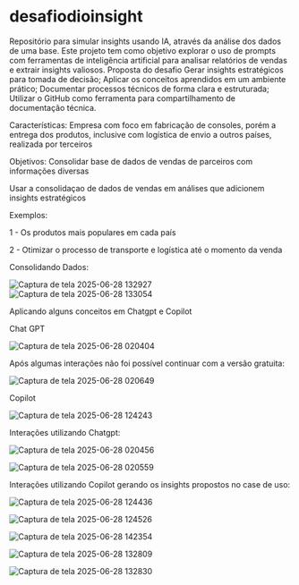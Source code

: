 # desafiodioinsight
Repositório para simular insights usando IA, através da análise dos dados de uma base.
Este projeto tem como objetivo explorar o uso de prompts com ferramentas de inteligência artificial para analisar relatórios de vendas e extrair insights valiosos.
Proposta do desafio
Gerar insights estratégicos para tomada de decisão;
Aplicar os conceitos aprendidos em um ambiente prático;
Documentar processos técnicos de forma clara e estruturada; 
Utilizar o GitHub como ferramenta para compartilhamento de documentação técnica. 

Características:
Empresa com foco em fabricação de consoles, porém a entrega dos produtos, inclusive com logística de envio a outros países, realizada por terceiros

Objetivos:
Consolidar base de dados de vendas de parceiros com informações diversas

Usar a consolidaçao de dados de vendas em análises que adicionem insights estratégicos 

Exemplos:

1 - Os produtos mais populares em cada país

2 - Otimizar o processo de transporte e logística até o momento da venda

Consolidando Dados:

![Captura de tela 2025-06-28 132927](https://github.com/user-attachments/assets/9dd57430-eacf-457d-a8d7-3b167774c805)
![Captura de tela 2025-06-28 133054](https://github.com/user-attachments/assets/0a2cb292-7a98-4692-80ed-7439003f4d27)

Aplicando alguns conceitos em Chatgpt e Copilot

Chat GPT

![Captura de tela 2025-06-28 020404](https://github.com/user-attachments/assets/6d045952-bebc-4273-8019-3dad0ca1516e)

Após algumas interações não foi possível continuar com a versão gratuita:

![Captura de tela 2025-06-28 020649](https://github.com/user-attachments/assets/5498df2e-c23b-42a0-8339-347c5b099a41)



Copilot


![Captura de tela 2025-06-28 124243](https://github.com/user-attachments/assets/731f46ca-7604-4bb2-aad9-4a7d213018a6)


Interações utilizando Chatgpt:


![Captura de tela 2025-06-28 020456](https://github.com/user-attachments/assets/efa3d968-8bcd-4665-86f2-20500bae1fc3)


![Captura de tela 2025-06-28 020559](https://github.com/user-attachments/assets/d631b1c2-4290-4ef5-805c-68e335989688)

Interações utilizando Copilot gerando os insights propostos no case de uso:


![Captura de tela 2025-06-28 124436](https://github.com/user-attachments/assets/397e6be4-2367-478b-a186-b8945b597407)


![Captura de tela 2025-06-28 124526](https://github.com/user-attachments/assets/a6358479-8c4b-48dc-ae60-f7f2aedc240c)


![Captura de tela 2025-06-28 142354](https://github.com/user-attachments/assets/a4912adb-8f69-4737-b6ae-c582e1730716)


![Captura de tela 2025-06-28 132809](https://github.com/user-attachments/assets/cc1aa887-034d-430b-a58f-9872bc8ae657)

![Captura de tela 2025-06-28 132830](https://github.com/user-attachments/assets/6ee5a46b-28de-49c2-82f3-8571b754d243)





